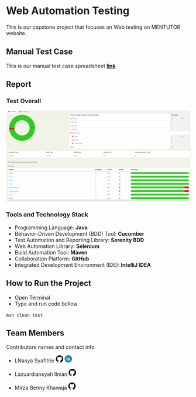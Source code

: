 # Web Automation Testing

This is our capstone project that focuses on Web testing on MENTUTOR website.

## Manual Test Case

This is our manual test case spreadsheet [**link**](https://docs.google.com/spreadsheets/d/1iDhKoDnAWZ0SQZ3PkAMcaf4sK2el5-WZXb7ZwaEHu6E/edit#gid=529409786)

## Report

### Test Overall

![Result test overall](/docs/resultsAPI.PNG)


### Tools and Technology Stack

* Programming Language: **Java**
* Behavior-Driven Development (BDD) Tool: **Cucumber**
* Test Automation and Reporting Library: **Serenity BDD**
* Web Automation Library: **Selenium**
* Build Automation Tool: **Maven**
* Collaboration Platform: **GitHub**
* Integrated Development Environment (IDE): **IntelliJ IDEA**

## How to Run the Project

* Open Terminal
* Type and run code bellow
```
mvn clean test 
```

## Team Members

Contributors names and contact info

* LNasya Syafitrie [<img alt="alt_text" width="20px" src="/docs/github_logo.png" />](https://github.com/LNasyaS)  [<img alt="alt_text" width="20px" src="/docs/linkedin_logo.png"/>](https://www.linkedin.com/in/lnasyaftre/)


* Lazuardiansyah Ilman [<img alt="alt_text" width="20px" src="/docs/github_logo.png" />](https://github.com/LazuardiQE)


* Mirza Benny Khawaja [<img alt="alt_text" width="20px" src="/docs/github_logo.png" />](https://github.com/mizonx)  


